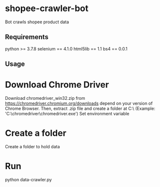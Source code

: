 # shopee-crawler-bot
Bot crawls shopee product data 

## Requirements
python >= 3.7.8
selenium == 4.1.0
html5lib == 1.1
bs4 == 0.0.1

## Usage
# Download Chrome Driver
Download chromedriver_win32.zip from https://chromedriver.chromium.org/downloads depend on your version of Chrome Browser. 
Then, extract .zip file and create a folder at C:\ (Example: 'C:\chromedriver\chromedriver.exe')
Set environment variable

# Create a folder
Create a folder to hold data

# Run
python data-crawler.py
